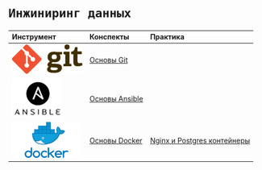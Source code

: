 # `Инжиниринг данных`




|Инструмент|Конспекты | Практика|
|:--|:--|:--|
|<img src='img/git.png' width=140> |[Основы Git](https://github.com/NazarovMichail/Lectures-notes-MIPT/blob/master/DevOps/Git/Git.ipynb)| |
| <img src='img/ansible.png' width=100>|[Основы Ansible](https://github.com/NazarovMichail/Lectures-notes-MIPT/blob/master/DevOps/Ansible/Ansible%20guide.ipynb)| |
|<img src='img/docker.jpeg' width=137> |[Основы Docker](https://github.com/NazarovMichail/Lectures-notes-MIPT/blob/master/DevOps/Docker/Notes/Docker%20guide.ipynb)|[Nginx и Postgres контейнеры](https://github.com/NazarovMichail/Lectures-notes-MIPT/blob/master/DevOps/Docker/Practice/Docker%20build%20guide.ipynb) |
